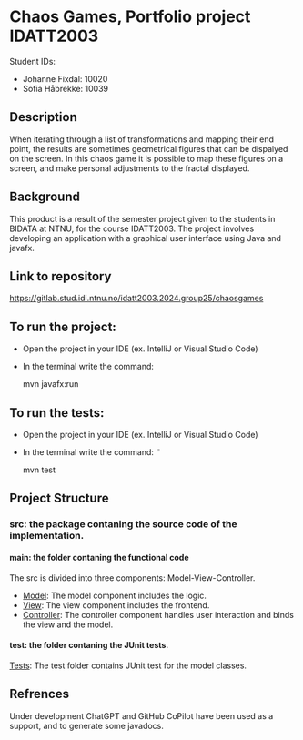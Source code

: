 # Chaos Games, Portfolio project IDATT2003

Student IDs: 
- Johanne Fixdal: 10020
- Sofia Håbrekke: 10039

## Description 

When iterating through a list of transformations and mapping their end point, the results are sometimes geometrical figures that can be dispalyed on the screen. In this chaos game it is possible to map these figures on a screen, and make personal adjustments to the fractal displayed. 

## Background 

This product is a result of the semester project given to the students in BIDATA at NTNU, for the course IDATT2003. The project involves developing an application with a graphical user interface using Java and javafx. 

## Link to repository
https://gitlab.stud.idi.ntnu.no/idatt2003.2024.group25/chaosgames

## To run the project: 
- Open the project in your IDE (ex. IntelliJ or Visual Studio Code)
- In the terminal write the command: 

    mvn javafx:run

## To run the tests: 
- Open the project in your IDE (ex. IntelliJ or Visual Studio Code)
- In the terminal write the command: ¨

    mvn test 

## Project Structure
### src: the package contaning the source code of the implementation. 
#### main: the folder contaning the functional code
The src is divided into three components: Model-View-Controller. 
- [Model](src/main/java/edu/ntnu/idatt2003/group25/model): The model component includes the logic. 
- [View](src/main/java/edu/ntnu/idatt2003/group25/view): The view component includes the frontend. 
- [Controller](src/main/java/edu/ntnu/idatt2003/group25/controller): The controller component handles user interaction and binds the view and the model. 

#### test: the folder contaning the JUnit tests. 
[Tests](src/test): The test folder contains JUnit test for the model classes.  


## Refrences
Under development ChatGPT and GitHub CoPilot have been used as a support, and to generate some javadocs. 

